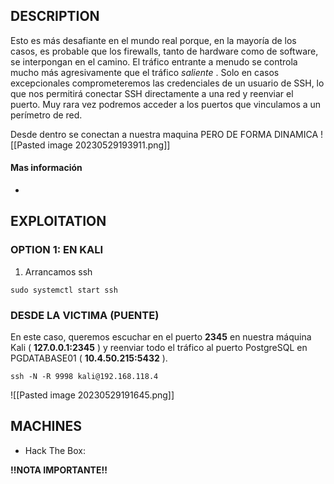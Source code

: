 
## DESCRIPTION

Esto es más desafiante en el mundo real porque, en la mayoría de los casos, es probable que los firewalls, tanto de hardware como de software, se interpongan en el camino. El tráfico entrante a menudo se controla mucho más agresivamente que el tráfico _saliente_ . Solo en casos excepcionales comprometeremos las credenciales de un usuario de SSH, lo que nos permitirá conectar SSH directamente a una red y reenviar el puerto. Muy rara vez podremos acceder a los puertos que vinculamos a un perímetro de red.

Desde dentro se conectan a nuestra maquina PERO DE FORMA DINAMICA
![[Pasted image 20230529193911.png]]

#### Mas información
* 


## EXPLOITATION

### OPTION 1: EN KALI

1. Arrancamos ssh

```
sudo systemctl start ssh
```


### DESDE LA VICTIMA (PUENTE)

En este caso, queremos escuchar en el puerto **2345** en nuestra máquina Kali ( **127.0.0.1:2345** ) y reenviar todo el tráfico al puerto PostgreSQL en PGDATABASE01 ( **10.4.50.215:5432** ).

```
ssh -N -R 9998 kali@192.168.118.4
```

![[Pasted image 20230529191645.png]]

## MACHINES

* Hack The Box: 

**!!NOTA IMPORTANTE!!** 